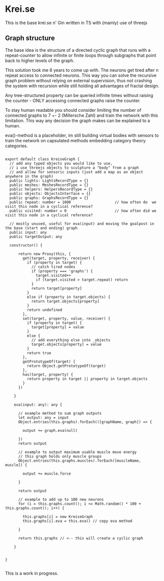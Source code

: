 # Krei.se

This is the base krei.se n' Gin written in TS with (mainly) use of threejs

## Graph structure

The base idea is the structure of a directed cyclic graph that runs with a repeat-counter to allow infinite or finite loops through subgraphs that point back to higher levels of the graph.

This solution took me 8 years to come up with. The neurons get tired after n repeat access to connected neurons. This way you can solve the recursive graph problem without relying on external supervision, thus not crashing the system with recursion while still holding all advantages of fractal design.

Any tree-structured property can be queried infinite times without raising the counter - ONLY accessing connected graphs raise the counter.

To stay human readable you should consider limiting the number of connected graphs to 7 +- 2 (Millersche Zahl) and train the network with this limitation. This way any decision the graph makes can be explained to a human.

eva()-method is a placeholder, im still building virtual bodies with sensors to train the network on capsulated methods embedding category theory categories.

```

export default class KreiseGraph {
  // add any typed objects you would like to use,
  // i use threejs objects to sculpture a "body" from a graph
  // and allow for sensoric inputs (just add a map as an object anywhere in the graph)
  public lights: LightsRecordType = {}
  public meshes: MeshesRecordType = {}
  public helpers: HelpersRecordType = {}
  public objects: ObjectsInterface = {}
  public graphs: GraphsRecordType = {}
  public repeat: number = 1000                    // how often do  we visit this node in a cyclical reference?
  public visited: number = 0                      // how often did we visit this node in a cyclical reference?

  // mostly unused, useful for eva(input) and moving the goalpost in the base (start and ending) graph
  public input: any
  public targetOutput: any
  
  constructor() {

      return new Proxy(this, {
        get(target, property, receiver) {
          if (property in target) {
            // catch tired nodes
            if (property === 'graphs') {
              target.visited++
              if (target.visited > target.repeat) return
            }
            return target[property]
          }
          else if (property in target.objects) {
            return target.objects[property]
          }
          return undefined
        },
        set(target, property, value, receiver) {
          if (property in target) {
            target[property] = value
          }
          else {
            // add everything else into _objects
            target.objects[property] = value
          }
          return true
        },
        getPrototypeOf(target) {
          return Object.getPrototypeOf(target)
        },
        has(target, property) {
          return property in target || property in target.objects
        }
      })

    }

    eva(input: any): any {

      // example method to sum graph outputs
      let output: any = input
      Object.entries(this.graphs).forEach(([graphName, graph]) => {
        
        output += graph.eva(null)

      })
      return output

      // example to output maximum usable muscle move energy
      // this graph holds only muscle groups
      Object.entries(this.graphs.muscles).forEach([muscleName, muscle]) {

        output += muscle.force

      }

      return output

      // example to add up to 100 new neurons
      for (i = this.graphs.count(); i <= Math.random() * 100 + this.graphs.count(); i++) {

        this.graphs[i] = new KreiseGraph
        this.graphs[i].eva = this.eva() // copy eva method

      }

      return this.graphs // <-- this will create a cyclic graph

    }


}
    
```

This is a work in progress.